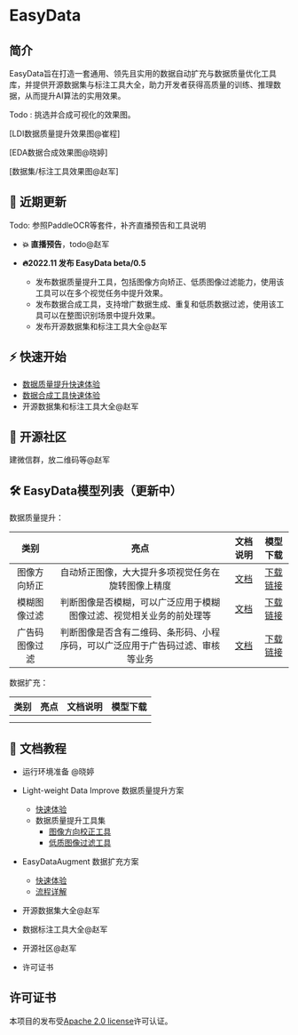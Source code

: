 # EasyData



## 简介

EasyData旨在打造一套通用、领先且实用的数据自动扩充与数据质量优化工具库，并提供开源数据集与标注工具大全，助力开发者获得高质量的训练、推理数据，从而提升AI算法的实用效果。

Todo : 挑选并合成可视化的效果图。

[LDI数据质量提升效果图@崔程]

[EDA数据合成效果图@晓婷]

[数据集/标注工具效果图@赵军]

## 📣 近期更新

Todo: 参照PaddleOCR等套件，补齐直播预告和工具说明

- **💥 直播预告**，todo@赵军 

- **🔥2022.11 发布 EasyData beta/0.5**
  - 发布数据质量提升工具，包括图像方向矫正、低质图像过滤能力，使用该工具可以在多个视觉任务中提升效果。
  - 发布数据合成工具，支持增广数据生成、重复和低质数据过滤，使用该工具可以在整图识别场景中提升效果。
  - 发布开源数据集和标注工具大全@赵军



## ⚡ 快速开始

- [数据质量提升快速体验](docs/zh_CN/PP-LDI/quick_start.md)
- [数据合成工具快速体验](docs/zh_CN/PP-EDA/quick_start.md)
- 开源数据集和标注工具大全@赵军

## 👫 开源社区

建微信群，放二维码等@赵军

## 🛠️ EasyData模型列表（更新中）


数据质量提升：

| 类别 | 亮点 | 文档说明 | 模型下载 |
| :--: | :--: | :------: | :------: |
|图像方向矫正|自动矫正图像，大大提升多项视觉任务在旋转图像上精度|[文档](docs/zh_CN/PP-LDI/image_orientation_correction.md)|[下载链接](@tingquan)|
|模糊图像过滤|判断图像是否模糊，可以广泛应用于模糊图像过滤、视觉相关业务的前处理等|[文档](docs/zh_CN/PP-LDI/low_quality_image_filtering.md)|[下载链接](@tingquan)|
|广告码图像过滤|判断图像是否含有二维码、条形码、小程序码，可以广泛应用于广告码过滤、审核等业务|[文档](docs/zh_CN/PP-LDI/low_quality_image_filtering.md)|[下载链接](@tingquan)|

数据扩充：

| 类别 | 亮点 | 文档说明 | 模型下载 |
| :--: | :--: | :------: | :------: |
|      |      |          |          |
|      |      |          |          |




## 📖 文档教程

- 运行环境准备 @晓婷
- Light-weight Data Improve 数据质量提升方案
  - [快速体验](docs/zh_CN/PP-LDI/quick_start.md)
  - 数据质量提升工具集
    - [图像方向校正工具](docs/zh_CN/PP-LDI/image_orientation_correction.md)
    - [低质图像过滤工具](docs/zh_CN/PP-LDI/low_quality_image_filtering.md)
- EasyDataAugment 数据扩充方案
  - [快速体验](docs/zh_CN/PP-EDA/quick_start.md)
  - [流程详解](docs/zh_CN/PP-EDA/EasyDataAug.md)
- 开源数据集大全@赵军
- 数据标注工具大全@赵军

- 开源社区@赵军
- 许可证书



## 许可证书
本项目的发布受<a href="https://github.com/PaddlePaddle/PaddleOCR/blob/master/LICENSE">Apache 2.0 license</a>许可认证。

